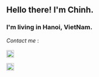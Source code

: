 ## Hello there! I'm Chinh. 
### I'm living in Hanoi, VietNam.


*Contact me* :
<br/>
<br/>
[<img src = "https://user-images.githubusercontent.com/86866053/145812461-55475f3c-7541-409f-9df9-fc41629615a8.png" witdh= "20px" height = "20px" >](https://www.instagram.com/tienchinh2211/)

[<img src = "(https://user-images.githubusercontent.com/86866053/145813224-9da6e289-4ffc-4910-8cf9-dec37d16bded.png" witdh= "20px" height = "20px" >](https://github.com/chinhnt2211)





